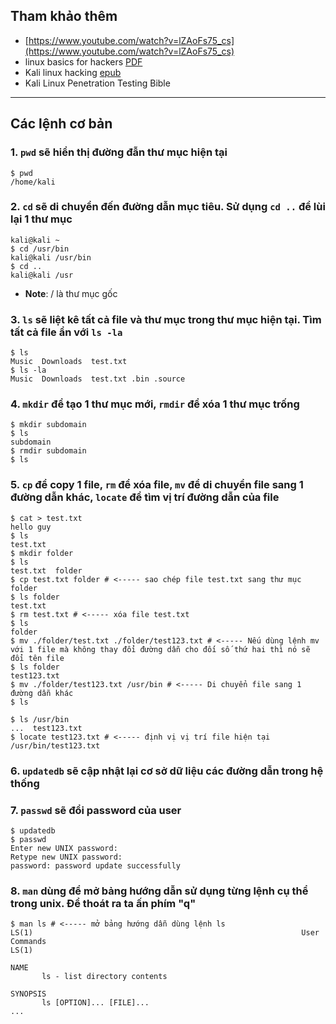 ## Tham khảo thêm
- [https://www.youtube.com/watch?v=lZAoFs75_cs](https://www.youtube.com/watch?v=lZAoFs75_cs)
- linux basics for hackers [PDF](https://gateway.ipfs.io/ipfs/bafykbzacedofnv75jtjg7f5t6vbql4y6ccojzwwxm2zacxbfik5difwdcd6di?filename=OcuppyTheWeb%20-%20Linux%20Basics%20for%20Hackers-No%20Starch%20Press%20%282019%29.pdf)
- Kali linux hacking [epub](https://cloudflare-ipfs.com/ipfs/bafykbzacechy2iliyiidhwuzsfnhzu2tfow7fwexxllb4gvia6yebbtiiqe66?filename=Ethem%20Mining%20-%20Kali%20Linux%20Hacking_%20A%20Complete%20Step%20by%20Step%20Guide%20to%20Learn%20the%20Fundamentals%20of%20Cyber%20Security%2C%20Hacking%2C%20and%20Penetration%20Testing.%20Includes%20Valuable%20Basic%20Networking%20Concepts-Independentl.epub)
- Kali Linux Penetration Testing Bible

---
## Các lệnh cơ bản
### 1. `pwd` sẽ hiển thị đường đẫn thư mục hiện tại
```
$ pwd
/home/kali
```
### 2. `cd` sẽ di chuyển đến đường dẫn mục tiêu. Sử dụng `cd ..` để lùi lại 1 thư mục
```
kali@kali ~
$ cd /usr/bin
kali@kali /usr/bin 
$ cd ..
kali@kali /usr
```
- **Note**: / là thư mục gốc
### 3. `ls` sẽ liệt kê tất cả file và thư mục trong thư mục hiện tại. Tìm tất cả file ẩn với `ls -la`
```
$ ls 
Music  Downloads  test.txt
$ ls -la
Music  Downloads  test.txt .bin .source
```
### 4. `mkdir` để tạo 1 thư mục mới, `rmdir` để xóa 1 thư mục trống
```
$ mkdir subdomain
$ ls
subdomain
$ rmdir subdomain
$ ls

```
### 5. `cp` để copy 1 file, `rm` để xóa file, `mv` để di chuyển file sang 1 đường dẫn khác, `locate` để tìm vị trí đường dẫn của file
```
$ cat > test.txt
hello guy
$ ls 
test.txt
$ mkdir folder
$ ls
test.txt  folder
$ cp test.txt folder # <----- sao chép file test.txt sang thư mục folder
$ ls folder
test.txt
$ rm test.txt # <----- xóa file test.txt
$ ls
folder
$ mv ./folder/test.txt ./folder/test123.txt # <----- Nếu dùng lệnh mv với 1 file mà không thay đổi đường dẫn cho đối số thứ hai thì nó sẽ đổi tên file
$ ls folder
test123.txt
$ mv ./folder/test123.txt /usr/bin # <----- Di chuyển file sang 1 đường dẫn khác
$ ls

$ ls /usr/bin
...  test123.txt
$ locate test123.txt # <----- định vị vị trí file hiện tại
/usr/bin/test123.txt
```
### 6. `updatedb` sẽ cập nhật lại cơ sở dữ liệu các đường dẫn trong hệ thống
### 7. `passwd` sẽ đổi password của user
```
$ updatedb
$ passwd
Enter new UNIX password:
Retype new UNIX password:
password: password update successfully
```
### 8. `man` dùng để mở bảng hướng dẫn sử dụng từng lệnh cụ thể trong unix. Để thoát ra ta ấn phím "q"
```
$ man ls # <----- mở bảng hướng dẫn dùng lệnh ls
LS(1)                                                            User Commands                                                            LS(1)

NAME
       ls - list directory contents

SYNOPSIS
       ls [OPTION]... [FILE]...
...
```



